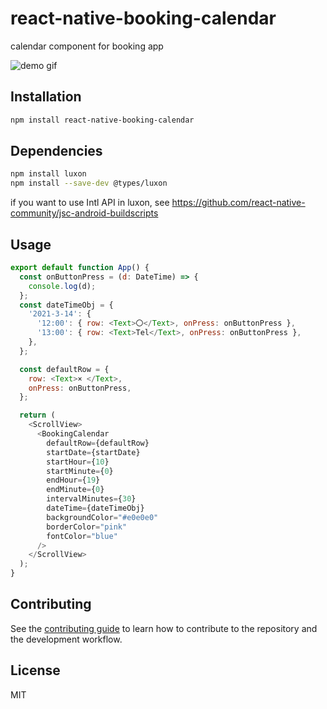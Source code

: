 # react-native-booking-calendar

calendar component for booking app

![demo gif](demo/example.gif)

## Installation

```sh
npm install react-native-booking-calendar
```

## Dependencies

```sh
npm install luxon
npm install --save-dev @types/luxon
```
if you want to use Intl API in luxon, see https://github.com/react-native-community/jsc-android-buildscripts


## Usage

```js
export default function App() {
  const onButtonPress = (d: DateTime) => {
    console.log(d);
  };
  const dateTimeObj = {
    '2021-3-14': {
      '12:00': { row: <Text>〇</Text>, onPress: onButtonPress },
      '13:00': { row: <Text>Tel</Text>, onPress: onButtonPress },
    },
  };

  const defaultRow = {
    row: <Text>× </Text>,
    onPress: onButtonPress,
  };

  return (
    <ScrollView>
      <BookingCalendar
        defaultRow={defaultRow}
        startDate={startDate}
        startHour={10}
        startMinute={0}
        endHour={19}
        endMinute={0}
        intervalMinutes={30}
        dateTime={dateTimeObj}
        backgroundColor="#e0e0e0"
        borderColor="pink"
        fontColor="blue"
      />
    </ScrollView>
  );
}
```

## Contributing

See the [contributing guide](CONTRIBUTING.md) to learn how to contribute to the repository and the development workflow.

## License

MIT
